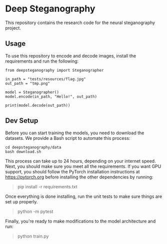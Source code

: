 # Deep Steganography
This repository contains the research code for the neural steganography project.

## Usage
To use this repository to encode and decode images, install the requirements and run
the following:

```
from deepsteganography import Steganographer

in_path = "tests/resources/flag.jpg"
out_path = "tmp.png"

model = Steganographer()
model.encode(in_path, "Hello!", out_path)

print(model.decode(out_path))
```

## Dev Setup
Before you can start training the models, you need to download the datasets. We 
provide a Bash script to automate this process:

```
cd deepsteganography/data
bash download.sh
```

This process can take up to 24 hours, depending on your internet speed. Next, you
should make sure you meet all the requirements. If you want GPU support, you should
follow the PyTorch installation instructions at https://pytorch.org before installing
the other dependencies by running:

> pip install -r requirements.txt

Once everything is done installing, run the unit tests to make sure things are set 
up properly.

> python -m pytest

Finally, you're ready to make modifications to the model architecture and run:

> python train.py
